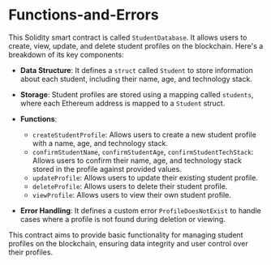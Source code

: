 # Functions-and-Errors

This Solidity smart contract is called `StudentDatabase`. It allows users to create, view, update, and delete student profiles on the blockchain. Here's a breakdown of its key components:

- **Data Structure**: It defines a `struct` called `Student` to store information about each student, including their name, age, and technology stack.

- **Storage**: Student profiles are stored using a mapping called `students`, where each Ethereum address is mapped to a `Student` struct.

- **Functions**:
  - `createStudentProfile`: Allows users to create a new student profile with a name, age, and technology stack.
  - `confirmStudentName`, `confirmStudentAge`, `confirmStudentTechStack`: Allows users to confirm their name, age, and technology stack stored in the profile against provided values.
  - `updateProfile`: Allows users to update their existing student profile.
  - `deleteProfile`: Allows users to delete their student profile.
  - `viewProfile`: Allows users to view their own student profile.

- **Error Handling**: It defines a custom error `ProfileDoesNotExist` to handle cases where a profile is not found during deletion or viewing.

This contract aims to provide basic functionality for managing student profiles on the blockchain, ensuring data integrity and user control over their profiles.
